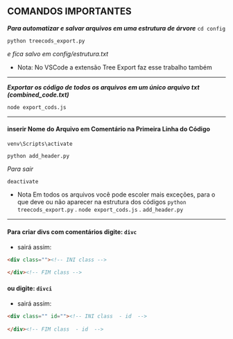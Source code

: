<!-- COMMANDS.md -->

## COMANDOS IMPORTANTES

***Para automatizar e salvar arquivos em uma estrutura de árvore***
`cd config`

`python treecods_export.py`

*e fica salvo em config/estrutura.txt*

* Nota: No VSCode a extensão Tree Export faz esse trabalho também
___
***Exportar os código de todos os arquivos em um único arquivo txt (combined_code.txt)***

`node export_cods.js`

___


#### inserir Nome do Arquivo em Comentário na Primeira Linha do Código
```
venv\Scripts\activate
```
```
python add_header.py
```
*Para sair*
```
deactivate
```

* Nota
Em todos os arquivos você pode escoler mais exceções, para o que deve ou não aparecer na estrutura dos códigos `python treecods_export.py` . `node export_cods.js` . `add_header.py`

___

#### Para criar divs com comentários digite: `divc` 
* sairá assim:
```html
<div class=""><!-- INI class -->

</div><!-- FIM class -->
```
#### ou digite: `divci`
* sairá assim:
```html
<div class="" id=""><!-- INI class  - id  -->
      
</div><!-- FIM class  - id  -->
```